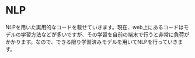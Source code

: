 # NLP
NLPを用いた実用的なコードを載せていきます。現在、web上にあるコードはモデルの学習方法などが多いですが、その学習を自前の端末で行うと非常に負荷がかかります。なので、できる限り学習済みモデルを用いてNLPを行っていきます。
